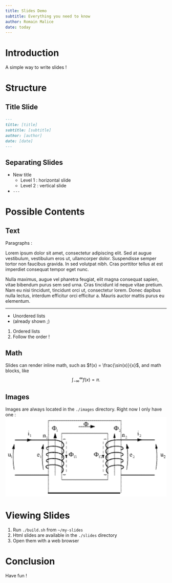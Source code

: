 ```yaml
---
title: Slides Demo
subtitle: Everything you need to know
author: Romain Malice
date: today
---
```


# Introduction

A simple way to write slides !

# Structure

## Title Slide

```md
---
title: [title]
subtitle: [subtitle]
author: [author]
date: [date]
---
```

## Separating Slides

- New title
    - Level 1 : horizontal slide
    - Level 2 : vertical slide
- `---`

# Possible Contents

## Text

Paragraphs :

Lorem ipsum dolor sit amet, consectetur adipiscing elit. Sed at augue vestibulum, vestibulum eros ut, ullamcorper dolor. Suspendisse semper tortor non faucibus gravida. In sed volutpat nibh. Cras porttitor tellus at est imperdiet consequat tempor eget nunc.

Nulla maximus, augue vel pharetra feugiat, elit magna consequat sapien, vitae bibendum purus sem sed urna. Cras tincidunt id neque vitae pretium. Nam eu nisi tincidunt, tincidunt orci ut, consectetur lorem. Donec dapibus nulla lectus, interdum efficitur orci efficitur a. Mauris auctor mattis purus eu elementum.

---

- Unordered lists
- (already shown ;)

1. Ordered lists
2. Follow the order !

## Math

Slides can render inline math, such as $f(x) = \frac{\sin(x)}{x}$, and math blocks, like
$$
\int_{-\infty}^{\infty} f(x) = \pi.
$$

## Images

Images are always located in the `./images` directory.
Right now I only have one :
![The only image I have right now](../images/transformer.png)

# Viewing Slides

1. Run `./build.sh` from `~/my-slides`
2. Html slides are available in the `./slides` directory
3. Open them with a web browser

# Conclusion

Have fun !
